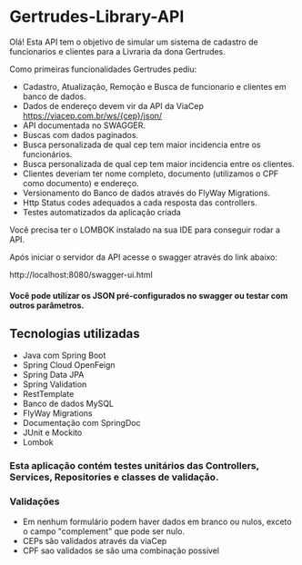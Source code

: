 # Gertrudes-Library-API

Olá! Esta API tem o objetivo de simular um sistema de cadastro de funcionarios e clientes para a Livraria da dona Gertrudes.

Como primeiras funcionalidades Gertrudes pediu:
  - Cadastro, Atualização, Remoção e Busca de funcionario e clientes em banco de dados.
  - Dados de endereço devem vir da API da ViaCep https://viacep.com.br/ws/{cep}/json/ 
  - API documentada no SWAGGER.
  - Buscas com dados paginados.
  - Busca personalizada de qual cep tem maior incidencia entre os funcionários.
  - Busca personalizada de qual cep tem maior incidencia entre os clientes.
  - Clientes deveriam ter nome completo, documento (utilizamos o CPF como documento) e endereço.
  - Versionamento do Banco de dados através do FlyWay Migrations.
  - Http Status codes adequados a cada resposta das controllers.
  - Testes automatizados da aplicação criada

Você precisa ter o LOMBOK instalado na sua IDE para conseguir rodar a API.

Após iniciar o servidor da API acesse o swagger através do link abaixo:

http://localhost:8080/swagger-ui.html

#### Você pode utilizar os JSON pré-configurados no swagger ou testar com outros parâmetros.

## Tecnologias utilizadas
  - Java com Spring Boot
  - Spring Cloud OpenFeign
  - Spring Data JPA
  - Spring Validation
  - RestTemplate
  - Banco de dados MySQL
  - FlyWay Migrations
  - Documentação com SpringDoc
  -	JUnit e Mockito
  -	Lombok

### Esta aplicação contém testes unitários das Controllers, Services, Repositories e classes de validação.

### Validações
 - Em nenhum formulário podem haver dados em branco ou nulos, exceto o campo "complement" que pode ser nulo.
 - CEPs são validados através da viaCep
 - CPF sao validados se são uma combinação possível 


